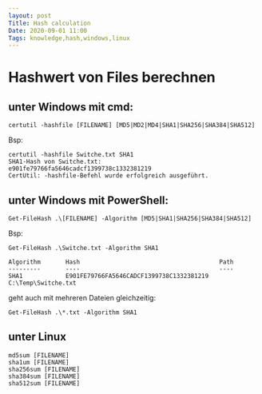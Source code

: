 ```yaml
---
layout: post
Title: Hash calculation
Date: 2020-09-01 11:00 
Tags: knowledge,hash,windows,linux
---
```


# Hashwert von Files berechnen

## unter Windows mit cmd:

    certutil -hashfile [FILENAME] [MD5|MD2|MD4|SHA1|SHA256|SHA384|SHA512]


Bsp:

    certutil -hashfile Switche.txt SHA1
    SHA1-Hash von Switche.txt:
    e901fe79766fa5646cadcf1399738c1332381219
    CertUtil: -hashfile-Befehl wurde erfolgreich ausgeführt.
    
## unter Windows mit PowerShell:
    Get-FileHash .\[FILENAME] -Algorithm [MD5|SHA1|SHA256|SHA384|SHA512]
    
Bsp:

    Get-FileHash .\Switche.txt -Algorithm SHA1

    Algorithm       Hash                                       Path
    ---------       ----                                       ----
    SHA1            E901FE79766FA5646CADCF1399738C1332381219   C:\Temp\Switche.txt


geht auch mit mehreren Dateien gleichzeitig:

    Get-FileHash .\*.txt -Algorithm SHA1
    
## unter Linux

    md5sum [FILENAME]
    sha1um [FILENAME]
    sha256sum [FILENAME]
    sha384sum [FILENAME]
    sha512sum [FILENAME]
